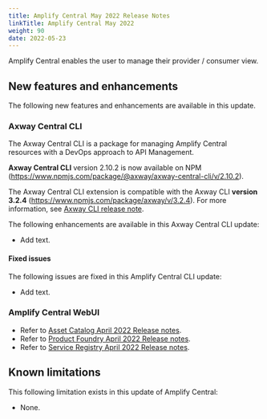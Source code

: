 ```yaml
---
title: Amplify Central May 2022 Release Notes
linkTitle: Amplify Central May 2022
weight: 90
date: 2022-05-23
---
```


Amplify Central enables the user to manage their provider / consumer view.

## New features and enhancements

The following new features and enhancements are available in this update.

### Axway Central CLI

The Axway Central CLI is a package for managing Amplify Central resources with a DevOps approach to API Management.

**Axway Central CLI** version 2.10.2 is now available on NPM (<https://www.npmjs.com/package/@axway/axway-central-cli/v/2.10.2>).

The Axway Central CLI extension is compatible with the Axway CLI **version 3.2.4** (<https://www.npmjs.com/package/axway/v/3.2.4>).
For more information, see [Axway CLI release note](https://docs.axway.com/bundle/axwaycli-open-docs/page/docs/release_notes/3_2_4_20220328_relnote/index.html).

The following enhancements are available in this Axway Central CLI update:

* Add text.

#### Fixed issues

The following issues are fixed in this Amplify Central CLI update:

* Add text.

### Amplify Central WebUI

* Refer to [Asset Catalog April 2022 Release notes](/docs/amplify_relnotes/20220430_catalog_relnotes).
* Refer to [Product Foundry April 2022 Release notes](/docs/amplify_relnotes/20220430_foundry_relnotes).
* Refer to [Service Registry April 2022 Release notes](/docs/amplify_relnotes/20220430_serviceregistry_relnotes).

## Known limitations

This following limitation exists in this update of Amplify Central:

* None.
